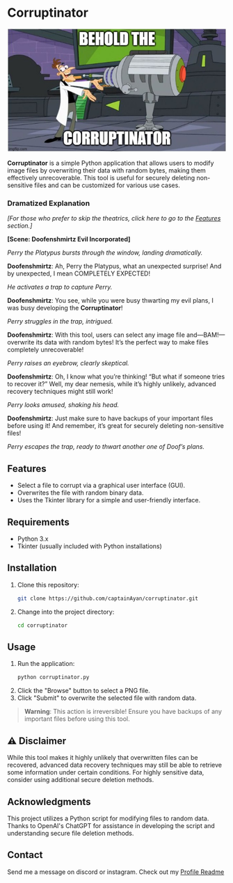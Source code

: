 
# Corruptinator

![Poster](https://github.com/captainayan/corruptinator/blob/main/behold_the_meme.jpg?raw=true)

**Corruptinator** is a simple Python application that allows users to modify image files by overwriting their data with random bytes, making them effectively unrecoverable. This tool is useful for securely deleting non-sensitive files and can be customized for various use cases.

### Dramatized Explanation
*[For those who prefer to skip the theatrics, click here to go to the [Features](#features) section.]*

**[Scene: Doofenshmirtz Evil Incorporated]** 

*Perry the Platypus bursts through the window, landing dramatically.* 

**Doofenshmirtz**: Ah, Perry the Platypus, what an unexpected surprise! And by unexpected, I mean COMPLETELY EXPECTED! 
 
*He activates a trap to capture Perry.* 
 
**Doofenshmirtz**: You see, while you were busy thwarting my evil plans, I was busy developing the **Corruptinator**! 
 
*Perry struggles in the trap, intrigued.* 
 
**Doofenshmirtz**: With this tool, users can select any image file and—BAM!—overwrite its data with random bytes! It’s the perfect way to make files completely unrecoverable! 
 
*Perry raises an eyebrow, clearly skeptical.* 
 
**Doofenshmirtz**: Oh, I know what you’re thinking! “But what if someone tries to recover it?” Well, my dear nemesis, while it’s highly unlikely, advanced recovery techniques might still work! 
 
*Perry looks amused, shaking his head.* 
 
**Doofenshmirtz**: Just make sure to have backups of your important files before using it! And remember, it’s great for securely deleting non-sensitive files! 
 
*Perry escapes the trap, ready to thwart another one of Doof’s plans.* 

## Features
- Select a file to corrupt via a graphical user interface (GUI).
- Overwrites the file with random binary data.
- Uses the Tkinter library for a simple and user-friendly interface.

## Requirements
- Python 3.x
- Tkinter (usually included with Python installations)

## Installation
1. Clone this repository:
	```bash
   git clone https://github.com/captainAyan/corruptinator.git
   ```
2. Change into the project directory:
	```bash
   cd corruptinator
   ```

## Usage
1. Run the application:
	```bash
	python corruptinator.py
	```
2. Click the "Browse" button to select a PNG file.
3. Click "Submit" to overwrite the selected file with random data.
> **Warning**: This action is irreversible! Ensure you have backups of any important files before using this tool.

## ⚠️ Disclaimer
While this tool makes it highly unlikely that overwritten files can be recovered, advanced data recovery techniques may still be able to retrieve some information under certain conditions. For highly sensitive data, consider using additional secure deletion methods.

## Acknowledgments
This project utilizes a Python script for modifying files to random data. Thanks to OpenAI's ChatGPT for assistance in developing the script and understanding secure file deletion methods.

## Contact
Send me a message on discord or instagram. Check out my [Profile Readme](https://github.com/captainAyan)
